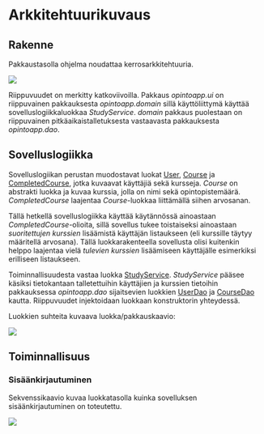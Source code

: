 # Arkkitehtuurikuvaus

## Rakenne
Pakkaustasolla ohjelma noudattaa kerrosarkkitehtuuria.

<img src="https://raw.githubusercontent.com/anL1/otm-harjoitustyo/master/dokumentaatio/images/pakkaukset.png" >

Riippuvuudet on merkitty katkoviivoilla. Pakkaus _opintoapp.ui_ on riippuvainen pakkauksesta _opintoapp.domain_ sillä käyttöliittymä käyttää sovelluslogiikkaluokkaa _StudyService_. _domain_ pakkaus puolestaan on riippuvainen pitkäaikaistalletuksesta vastaavasta pakkauksesta _opintoapp.dao_.

## Sovelluslogiikka
Sovelluslogiikan perustan muodostavat luokat [User](https://github.com/anL1/otm-harjoitustyo/blob/master/OpintoApp/src/main/java/opintoapp/domain/User.java), [Course](https://github.com/anL1/otm-harjoitustyo/blob/master/OpintoApp/src/main/java/opintoapp/domain/Course.java) ja [CompletedCourse](https://github.com/anL1/otm-harjoitustyo/blob/master/OpintoApp/src/main/java/opintoapp/domain/CompletedCourse.java), jotka kuvaavat käyttäjiä sekä kursseja. _Course_ on abstrakti luokka ja kuvaa kurssia, jolla on nimi sekä opintopistemäärä. _CompletedCourse_ laajentaa _Course_-luokkaa liittämällä siihen arvosanan. 

Tällä hetkellä sovelluslogiikka käyttää käytännössä ainoastaan _CompletedCourse_-olioita, sillä sovellus tukee toistaiseksi ainoastaan _suoritettujen kurssien_ lisäämistä käyttäjän listaukseen (eli kurssille täytyy määritellä arvosana). Tällä luokkarakenteella sovellusta olisi kuitenkin helppo laajentaa vielä _tulevien kurssien_ lisäämiseen käyttäjälle esimerkiksi erilliseen listaukseen.

Toiminnallisuudesta vastaa luokka [StudyService](https://github.com/anL1/otm-harjoitustyo/blob/master/OpintoApp/src/main/java/opintoapp/domain/StudyService.java). _StudyService_ pääsee käsiksi tietokantaan talletettuihin käyttäjien ja kurssien tietoihin pakkauksessa _opintoapp.dao_ sijaitsevien luokkien [UserDao](https://github.com/anL1/otm-harjoitustyo/blob/master/OpintoApp/src/main/java/opintoapp/dao/UserDao.java) ja [CourseDao](https://github.com/anL1/otm-harjoitustyo/blob/master/OpintoApp/src/main/java/opintoapp/dao/CourseDao.java) kautta. Riippuvuudet injektoidaan luokkaan konstruktorin yhteydessä.

Luokkien suhteita kuvaava luokka/pakkauskaavio:

<img src="https://raw.githubusercontent.com/anL1/otm-harjoitustyo/master/dokumentaatio/images/pakkausluokkakaavio.png" >

## Toiminnallisuus

### Sisäänkirjautuminen
Sekvenssikaavio kuvaa luokkatasolla kuinka sovelluksen sisäänkirjautuminen on toteutettu.

<img src="https://raw.githubusercontent.com/anL1/otm-harjoitustyo/master/dokumentaatio/images/LogIn.png" >
